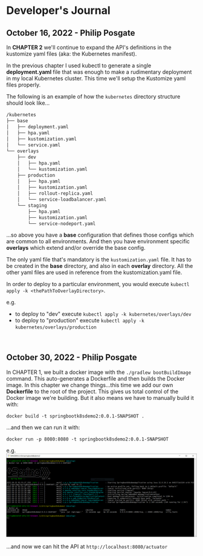 # Developer's Journal

## October 16, 2022 - Philip Posgate

In **CHAPTER 2** we'll continue to expand the API's definitions in the kustomize yaml files (aka: the Kubernetes manifest). 

In the previous chapter I used kubectl to generate a single **deployment.yaml** file that was enough to make a rudimentary deployment in my local Kubernetes cluster.  This time we'll setup the Kustomize yaml files properly.

The following is an example of how the ```kubernetes``` directory structure should look like...

```
/kubernetes
├── base
│   ├── deployment.yaml
│   ├── hpa.yaml
│   ├── kustomization.yaml
│   └── service.yaml
└── overlays
    ├── dev
    │   ├── hpa.yaml
    │   └── kustomization.yaml
    ├── production
    │   ├── hpa.yaml
    │   ├── kustomization.yaml
    │   ├── rollout-replica.yaml
    │   └── service-loadbalancer.yaml
    └── staging
        ├── hpa.yaml
        ├── kustomization.yaml
        └── service-nodeport.yaml
```

...so above you have a **base** configuration that defines those configs which are common to all environments.  And then you have environment specific **overlays** which extend and/or override the base config.

The only yaml file that's mandatory is the ```kustomization.yaml``` file. It has to be created in the **base** directory, and also in each **overlay** directory.  All the other yaml files are used in reference from the kustomization.yaml file.  

In order to deploy to a particular environment, you would execute ```kubectl apply -k <thePathToOverlayDirectory>```.

e.g. 

* to deploy to "dev" execute ```kubectl apply -k kubernetes/overlays/dev```
* to deploy to "production" execute ```kubectl apply -k kubernetes/overlays/production```

<br>

## October 30, 2022 - Philip Posgate

In CHAPTER 1, we built a docker image with the ```./gradlew bootBuildImage``` command.  This auto-generates a Dockerfile and then builds the Docker image.  In this chapter we change things...this time we add our own **Dockerfile** to the root of the project.  This gives us total control of the Docker image we're building.  But it also means we have to manually build it with:

```
docker build -t springbootk8sdemo2:0.0.1-SNAPSHOT .
```

...and then we can run it with:

```
docker run -p 8080:8080 -t springbootk8sdemo2:0.0.1-SNAPSHOT
```

e.g.
![image](doc/dockerrun1.png)

...and now we can hit the API at ```http://localhost:8080/actuator```
